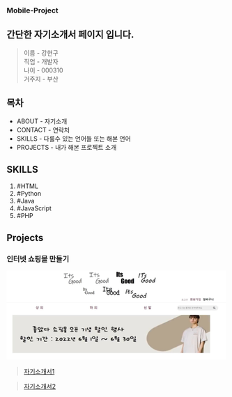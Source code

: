 ### Mobile-Project
## 간단한 자기소개서 페이지 입니다.
> 이름 - 강현구<br>
> 직업 - 개발자<br>
> 나이 - 000310<br>
> 거주지 - 부산

## 목차
* ABOUT - 자기소개
* CONTACT - 연락처
* SKILLS - 다룰수 있는 언어들 또는 해본 언어
* PROJECTS - 내가 해본 프로젝트 소개

## SKILLS
1. \#HTML
2. \#Python
3. \#Java
4. \#JavaScript
5. \#PHP


## Projects
### 인터넷 쇼핑몰 만들기
![alt 쇼핑몰](/images/ItsGood.jpg)

> [자기소개서1](https://kanghyoungu.github.io/Mobile-Project.github.io/)

>[자기소개서2](https://profound-dodol-aacfd4.netlify.app)
